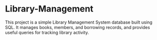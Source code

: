 # Library-Management
This project is a simple Library Management System database built using SQL. It manages books, members, and borrowing records, and provides useful queries for tracking library activity.

